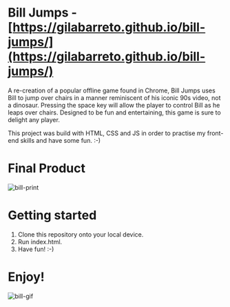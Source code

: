 # Bill Jumps - [https://gilabarreto.github.io/bill-jumps/](https://gilabarreto.github.io/bill-jumps/)

A re-creation of a popular offline game found in Chrome, Bill Jumps uses Bill to jump over chairs in a manner reminiscent of his iconic 90s video, not a dinosaur. Pressing the space key will allow the player to control Bill as he leaps over chairs. Designed to be fun and entertaining, this game is sure to delight any player.

This project was build with HTML, CSS and JS in order to practise my front-end skills and have some fun. :-)

# Final Product

![bill-print](https://user-images.githubusercontent.com/97627481/214152585-2aca31ab-8d80-4eac-8bbe-4efd846eb018.png)

# Getting started

1. Clone this repository onto your local device.
2. Run index.html.
3. Have fun! :-)

# Enjoy!

![bill-gif](https://user-images.githubusercontent.com/97627481/214153647-2e95e3de-4e69-4921-a55b-d4d2e837303b.gif)



